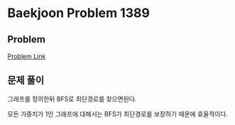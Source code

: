 # Baekjoon Problem 1389 
 
## Problem 
[Problem Link](https://www.acmicpc.net/problem/1389) 

## 문제 풀이
그래프를 정의한뒤 BFS로 최단경로를 찾으면된다.

모든 가중치가 1인 그래프에 대해서는 BFS가 최단경로를 보장하기 때문에 효율적이다.
